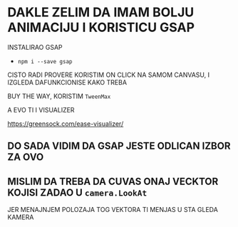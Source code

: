 # DAKLE ZELIM DA IMAM BOLJU ANIMACIJU I KORISTICU GSAP

INSTALIRAO GSAP

- `npm i --save gsap`

CISTO RADI PROVERE KORISTIM ON CLICK NA SAMOM CANVASU, I IZGLEDA DAFUNKCIONISE KAKO TREBA

BUY THE WAY, KORISTIM `TweenMax`

A EVO TI I VISUALIZER

<https://greensock.com/ease-visualizer/>

## DO SADA VIDIM DA GSAP JESTE ODLICAN IZBOR ZA OVO


## MISLIM DA TREBA DA CUVAS ONAJ VECKTOR KOJISI ZADAO U `camera.LookAt`

JER MENAJNJEM POLOZAJA TOG VEKTORA TI MENJAS U STA GLEDA KAMERA
